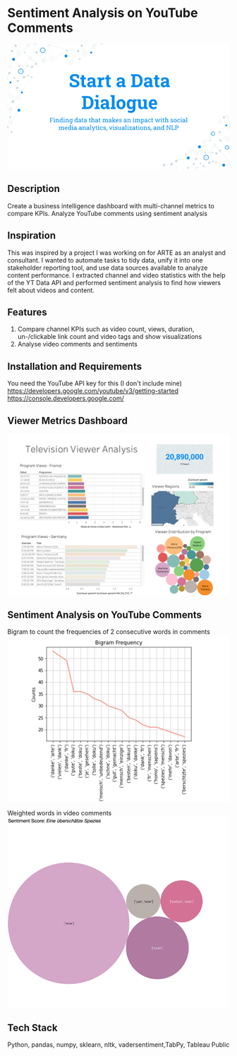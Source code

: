 # Sentiment Analysis on YouTube Comments
<img src='visualizations/Title.png' width=700>

## Description
Create a business intelligence dashboard with multi-channel metrics to compare KPIs. Analyze YouTube comments using sentiment analysis

## Inspiration
This was inspired by a project I was working on for ARTE as an analyst and consultant. I wanted to automate tasks to tidy data, unify it into one stakeholder reporting tool, and use data sources available to analyze content performance. I extracted channel and video statistics with the help of the YT Data API and performed sentiment analysis to find how viewers felt about videos and content.

## Features
1. Compare channel KPIs such as video count, views, duration, un-/clickable link count and video tags and show visualizations<br/>
2. Analyse video comments and sentiments 

## Installation and Requirements
You need the YouTube API key for this (I don't include mine)<br/>
https://developers.google.com/youtube/v3/getting-started <br/>
https://console.developers.google.com/

## Viewer Metrics Dashboard
<img src='visualizations/TV_metrics.png' width=700>

## Sentiment Analysis on YouTube Comments
Bigram to count the frequencies of 2 consecutive words in comments
<img src='visualizations/Bigram_Frequency.png' width=700>

Weighted words in video comments
<img src='visualizations/Sentiment_score.png' width=500>

## Tech Stack
Python, pandas, numpy, sklearn, nltk, vadersentiment,TabPy, Tableau Public
